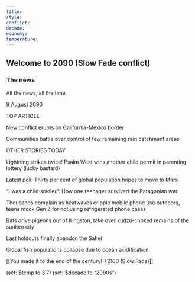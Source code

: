 ```yaml
---
title: 
style: 
conflict: 
decade: 
economy: 
temperature: 
---
```


## Welcome to 2090 (Slow Fade conflict)


### The news

All the news, all the time.

9 August 2090

TOP ARTICLE

New conflict erupts on California-Mexico border

Communities battle over control of few remaining rain catchment areas

OTHER STORIES TODAY

Lightning strikes twice! Psalm West wins another child permit in parenting lottery (lucky bastard)

Latest poll: Thirty per cent of global population hopes to move to Mars

“I was a child soldier”: How one teenager survived the Patagonian war

Thousands complain as heatwaves cripple mobile phone use outdoors, teens mock Gen Z for not using refrigerated phone cases

Bats drive pigeons out of Kingston, take over kudzu-choked remains of the sunken city

Last holdouts finally abandon the Sahel

Global fish populations collapse due to ocean acidification

[[You made it to the end of the century!->2100 (Slow Fade)]]

(set: $temp to 3.7) (set: $decade to “2090s”)
